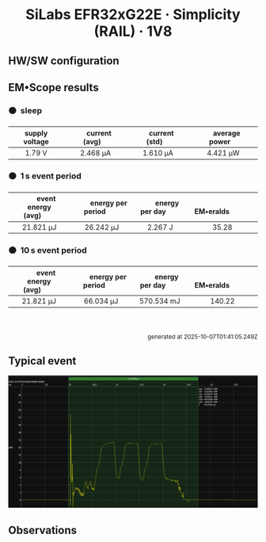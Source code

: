 
<h1 align="center">SiLabs EFR32xG22E · Simplicity (RAIL) · 1V8</h1>

## HW/SW configuration

## EM&bull;Scope results

<!-- @emscope-pack:start -->


### 🟠&ensp;sleep

| supply voltage | &emsp;current (avg)&emsp; | &emsp;current (std)&emsp; | &emsp;average power&emsp;
|:---:|:---:|:---:|:---:|
| 1.79 V |   2.468 µA |   1.610 µA |   4.421 µW |

### 🟠&ensp;1&thinsp;s event period

| &emsp;&emsp;event energy (avg)&emsp;&emsp; | &emsp;&emsp;energy per period&emsp;&emsp; | &emsp;&emsp;energy per day&emsp;&emsp; | &emsp;&emsp;&emsp;**EM&bull;eralds**&emsp;&emsp;&emsp;
|:---:|:---:|:---:|:---:|
|  21.821 µJ |  26.242 µJ |   2.267 J | 35.28 |

### 🟠&ensp;10&thinsp;s event period

| &emsp;&emsp;event energy (avg)&emsp;&emsp; | &emsp;&emsp;energy per period&emsp;&emsp; | &emsp;&emsp;energy per day&emsp;&emsp; | &emsp;&emsp;&emsp;**EM&bull;eralds**&emsp;&emsp;&emsp;
|:---:|:---:|:---:|:---:|
|  21.821 µJ |  66.034 µJ | 570.534 mJ | 140.22 |

<br>
<p align="right"><sub>generated at 2025-10-07T01:41:05.249Z</sub></p>
    

<!-- @emscope-pack:end -->

## Typical event

<p align="center">
    <img src="event-C.png" alt="Event" width="900">
</p>

## Observations


